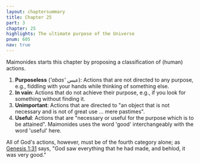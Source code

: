 ```yaml
---
layout: chaptersummary
title: Chapter 25
part: 3
chapter: 25
highlights: The ultimate purpose of the Universe
pnum: 605
nav: true
---
```


Maimonides starts this chapter by proposing a classification of (human) actions.
1. **Purposeless** (_'abas'_ عبس): Actions that are not directed to any purpose, e.g., fiddling with your hands while thinking of something else.
2. **In vain**: Actions that do not achieve their purpose, e.g., if you look for something without finding it. 
3. **Unimportant**: Actions that are directed to "an object that is not necessary and is not of great use ... mere pastimes".
4. **Useful**: Actions that are "necessary or useful for the purpose which is to be attained". Maimonides uses the word 'good' interchangeably with the word 'useful' here.

All of God's actions, however, must be of the fourth category alone; as [Genesis 1:31](https://www.sefaria.org/Genesis.1.31) says, "God saw everything that he had made, and behlod, it was very good."

